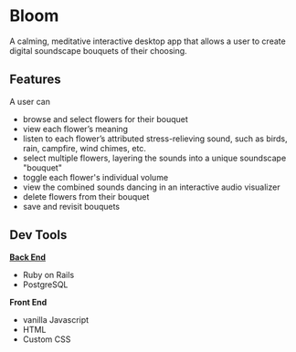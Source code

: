 # Bloom

A calming, meditative interactive desktop app that allows a user to create digital soundscape bouquets of their choosing. 


## Features

A user can

* browse and select flowers for their bouquet 
* view each flower’s meaning
* listen to each flower’s attributed stress-relieving sound, such as birds, rain, campfire, wind chimes, etc.
* select multiple flowers, layering the sounds into a unique soundscape "bouquet" 
* toggle each flower's individual volume  
* view the combined sounds dancing in an interactive audio visualizer
* delete flowers from their bouquet 
* save and revisit bouquets


## Dev Tools

[**Back End**](https://github.com/angelopoole/Bloom-Backend)
 
* Ruby on Rails 
* PostgreSQL 


**Front End**

* vanilla Javascript 
* HTML 
* Custom CSS 


